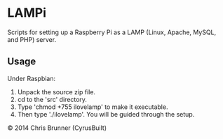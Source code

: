 LAMPi
=====

Scripts for setting up a Raspberry Pi as a LAMP (Linux, Apache, MySQL, and PHP) server.

Usage
-----

Under Raspbian:
1) Unpack the source zip file.
2) cd to the 'src' directory.
3) Type 'chmod +755 ilovelamp' to make it executable.
4) Then type './ilovelamp'. You will be guided through the setup.

&copy; 2014 Chris Brunner (CyrusBuilt) 